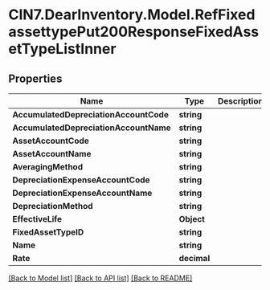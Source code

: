# CIN7.DearInventory.Model.RefFixedassettypePut200ResponseFixedAssetTypeListInner

## Properties

| Name                                   | Type        | Description | Notes      |
| -------------------------------------- | ----------- | ----------- | ---------- |
| **AccumulatedDepreciationAccountCode** | **string**  |             | [optional] |
| **AccumulatedDepreciationAccountName** | **string**  |             | [optional] |
| **AssetAccountCode**                   | **string**  |             | [optional] |
| **AssetAccountName**                   | **string**  |             | [optional] |
| **AveragingMethod**                    | **string**  |             | [optional] |
| **DepreciationExpenseAccountCode**     | **string**  |             | [optional] |
| **DepreciationExpenseAccountName**     | **string**  |             | [optional] |
| **DepreciationMethod**                 | **string**  |             | [optional] |
| **EffectiveLife**                      | **Object**  |             | [optional] |
| **FixedAssetTypeID**                   | **string**  |             | [optional] |
| **Name**                               | **string**  |             | [optional] |
| **Rate**                               | **decimal** |             | [optional] |

[[Back to Model list]](../README.md#documentation-for-models) [[Back to API list]](../README.md#documentation-for-api-endpoints) [[Back to README]](../README.md)
